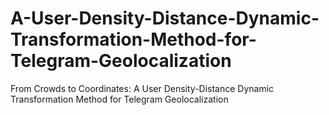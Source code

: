 # A-User-Density-Distance-Dynamic-Transformation-Method-for-Telegram-Geolocalization
From Crowds to Coordinates: A User Density-Distance Dynamic Transformation Method for Telegram Geolocalization
